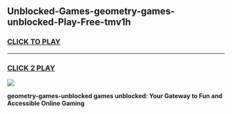 
## Unblocked-Games-geometry-games-unblocked-Play-Free-tmv1h
<h3>
<a href="https://premium76.site?title=geometry-games-unblocked&ref=09A">CLICK TO PLAY</a></h3>
<hr>

<h3>
<a href="https://premium76.site?title=geometry-games-unblocked&ref=09A">CLICK 2 PLAY</a>
  
</h3>

<a href="https://premium76.site?title=geometry-games-unblocked&ref=09A"><img src="https://clearcache.store/games.png"></a>


**geometry-games-unblocked games unblocked: Your Gateway to Fun and Accessible Online Gaming**
